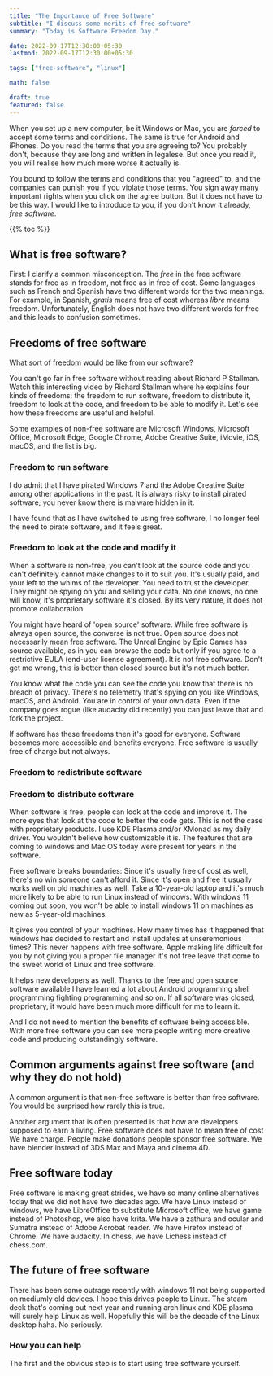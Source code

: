 ```yaml
---
title: "The Importance of Free Software"
subtitle: "I discuss some merits of free software"
summary: "Today is Software Freedom Day."

date: 2022-09-17T12:30:00+05:30
lastmod: 2022-09-17T12:30:00+05:30

tags: ["free-software", "linux"]

math: false

draft: true
featured: false
---
```


When you set up a new computer, be it Windows or Mac, you are _forced_ to accept some terms and conditions. The same is true for Android and iPhones. Do you read the terms that you are agreeing to?  You probably don't, because they are long and written in legalese. But once you read it, you will realise how much more worse it actually is. 

You bound to follow the terms and conditions that you "agreed" to, and the companies can punish you if you violate those terms. You sign away many important rights when you click on the agree button. But it does not have to be this way. I would like to introduce to you, if you don't know it already, _free software_. 

{{% toc %}}

## What is free software?

First: I clarify a common misconception. 
The _free_ in the free software stands for free as in freedom, not free as in free of cost. Some languages such as French and Spanish have two different words for the two meanings. 
For example, in Spanish, _gratis_ means free of cost whereas _libre_ means freedom.
Unfortunately, English does not have two different words for free and this leads to confusion sometimes. 

## Freedoms of free software
What sort of freedom would be like from our software? 

You can't go far in free software without reading about Richard P Stallman. Watch this interesting video by Richard Stallman where he explains four kinds of freedoms: the freedom to run software, freedom to distribute it, freedom to look at the code, and freedom to be able to modify it. Let's see how these freedoms are useful and helpful. 

Some examples of non-free software are Microsoft Windows, Microsoft Office, Microsoft Edge, Google Chrome, Adobe Creative Suite, iMovie, iOS, macOS, and the list is big. 

### Freedom to run software


I do admit that I have pirated Windows 7 and the Adobe Creative Suite among other applications in the past. It is always risky to install pirated software; you never know there is malware hidden in it. 

I have found that as I have switched to using free software, I no longer feel the need to pirate software, and it feels great. 

### Freedom to look at the code and modify it

When a software is non-free, you can't look at the source code and you can't definitely cannot make changes to it to suit you. It's usually paid, and your left to the whims of the developer. You need to trust the developer. They might be spying on you and selling your data. No one knows, no one will know, it's proprietary software it's closed. By its very nature, it does not promote collaboration.

You might have heard of 'open source' software. While free software is always open source, the converse is not true. Open source does not necessarily mean free software. The Unreal Engine by Epic Games has source available, as in you can browse the code but only if you agree to a restrictive EULA (end-user license agreement). It is not free software. Don't get me wrong, this is better than closed source but it's not much better.

You know what the code you can see the code you know that there is no breach of privacy. There's no telemetry that's spying on you like Windows, macOS, and Android. You are in control of your own data. Even if the company goes rogue (like audacity did recently) you can just leave that and fork the project.


If software has these freedoms then it's good for everyone. Software becomes more accessible and benefits everyone. Free software is usually free of charge but not always.

### Freedom to redistribute software

### Freedom to distribute software

When software is free, people can look at the code and improve it. The more eyes that look at the code to better the code gets. This is not the case with proprietary products. I use KDE Plasma and/or XMonad as my daily driver. You wouldn't believe how customizable it is. The features that are coming to windows and Mac OS today were present for years in the software.

Free software breaks boundaries:
Since it's usually free of cost as well, there's no win someone can't afford it.
Since it's open and free it usually works well on old machines as well. Take a 10-year-old laptop and it's much more likely to be able to run Linux instead of windows. With windows 11 coming out soon, you won't be able to install windows 11 on machines as new as 5-year-old machines.


It gives you control of your machines. How many times has it happened that windows has decided to restart and install updates at unseremonious times? This never happens with free software. Apple making life difficult for you by not giving you a proper file manager it's not free leave that come to the sweet world of Linux and free software.

It helps new developers as well. Thanks to the free and open source software available I have learned a lot about Android programming shell programming fighting programming and so on. If all software was closed, proprietary, it would have been much more difficult for me to learn it.

And I do not need to mention the benefits of software being accessible. With more free software  you can see more people writing more creative code and producing outstandingly software. 


## Common arguments against free software (and why they do not hold)

A common argument is that non-free software is better than free software. You would be surprised how rarely this is true.

Another argument that is often presented is that how are developers supposed to earn a living. Free software does not have to mean free of cost We have charge. People make donations people sponsor free software. We have blender instead of 3DS Max and Maya and cinema 4D.

## Free software today

Free software is making great strides, we have so many online alternatives today that we did not have two decades ago. We have Linux instead of windows, we have LibreOffice to substitute Microsoft office, we have game instead of Photoshop, we also have krita. We have a zathura and ocular and Sumatra instead of Adobe Acrobat reader. We have Firefox instead of Chrome. We have audacity. In chess, we have Lichess instead of chess.com. 

## The future of free software

There has been some outrage recently with windows 11 not being supported on mediumly old devices. I hope this drives people to Linux. The steam deck that's coming out next year and running arch linux and KDE plasma will surely help Linux as well. Hopefully this will be the decade of the Linux desktop haha. No seriously.

### How you can help

The first and the obvious step is to start using free software yourself. 

